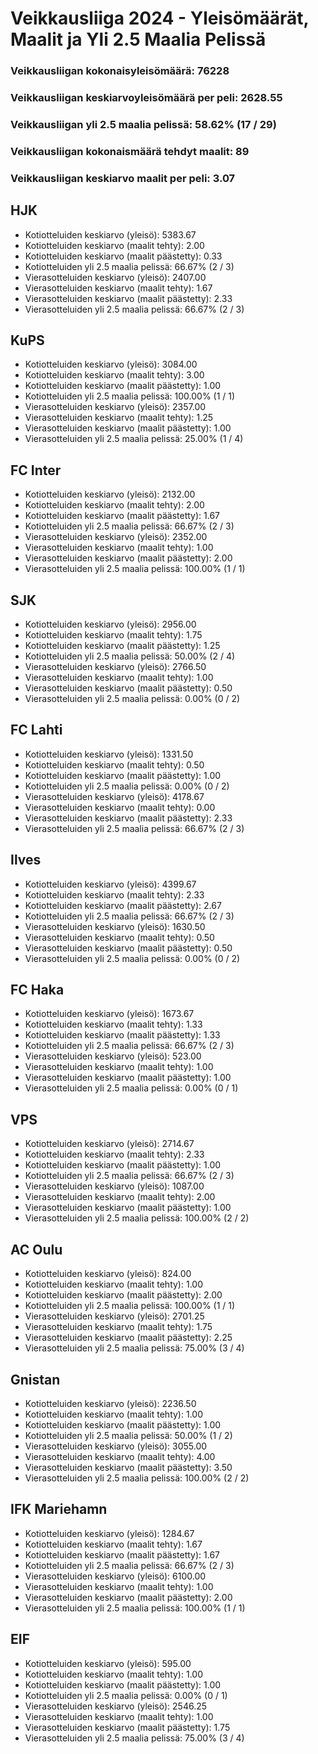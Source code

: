 # Veikkausliiga 2024 - Yleisömäärät, Maalit ja Yli 2.5 Maalia Pelissä

### Veikkausliigan kokonaisyleisömäärä: 76228
### Veikkausliigan keskiarvoyleisömäärä per peli: 2628.55
### Veikkausliigan yli 2.5 maalia pelissä: 58.62% (17 / 29)
### Veikkausliigan kokonaismäärä tehdyt maalit: 89
### Veikkausliigan keskiarvo maalit per peli: 3.07

## HJK
- Kotiotteluiden keskiarvo (yleisö): 5383.67
- Kotiotteluiden keskiarvo (maalit tehty): 2.00
- Kotiotteluiden keskiarvo (maalit päästetty): 0.33
- Kotiotteluiden yli 2.5 maalia pelissä: 66.67% (2 / 3)
- Vierasotteluiden keskiarvo (yleisö): 2407.00
- Vierasotteluiden keskiarvo (maalit tehty): 1.67
- Vierasotteluiden keskiarvo (maalit päästetty): 2.33
- Vierasotteluiden yli 2.5 maalia pelissä: 66.67% (2 / 3)

## KuPS
- Kotiotteluiden keskiarvo (yleisö): 3084.00
- Kotiotteluiden keskiarvo (maalit tehty): 3.00
- Kotiotteluiden keskiarvo (maalit päästetty): 1.00
- Kotiotteluiden yli 2.5 maalia pelissä: 100.00% (1 / 1)
- Vierasotteluiden keskiarvo (yleisö): 2357.00
- Vierasotteluiden keskiarvo (maalit tehty): 1.25
- Vierasotteluiden keskiarvo (maalit päästetty): 1.00
- Vierasotteluiden yli 2.5 maalia pelissä: 25.00% (1 / 4)

## FC Inter
- Kotiotteluiden keskiarvo (yleisö): 2132.00
- Kotiotteluiden keskiarvo (maalit tehty): 2.00
- Kotiotteluiden keskiarvo (maalit päästetty): 1.67
- Kotiotteluiden yli 2.5 maalia pelissä: 66.67% (2 / 3)
- Vierasotteluiden keskiarvo (yleisö): 2352.00
- Vierasotteluiden keskiarvo (maalit tehty): 1.00
- Vierasotteluiden keskiarvo (maalit päästetty): 2.00
- Vierasotteluiden yli 2.5 maalia pelissä: 100.00% (1 / 1)

## SJK
- Kotiotteluiden keskiarvo (yleisö): 2956.00
- Kotiotteluiden keskiarvo (maalit tehty): 1.75
- Kotiotteluiden keskiarvo (maalit päästetty): 1.25
- Kotiotteluiden yli 2.5 maalia pelissä: 50.00% (2 / 4)
- Vierasotteluiden keskiarvo (yleisö): 2766.50
- Vierasotteluiden keskiarvo (maalit tehty): 1.00
- Vierasotteluiden keskiarvo (maalit päästetty): 0.50
- Vierasotteluiden yli 2.5 maalia pelissä: 0.00% (0 / 2)

## FC Lahti
- Kotiotteluiden keskiarvo (yleisö): 1331.50
- Kotiotteluiden keskiarvo (maalit tehty): 0.50
- Kotiotteluiden keskiarvo (maalit päästetty): 1.00
- Kotiotteluiden yli 2.5 maalia pelissä: 0.00% (0 / 2)
- Vierasotteluiden keskiarvo (yleisö): 4178.67
- Vierasotteluiden keskiarvo (maalit tehty): 0.00
- Vierasotteluiden keskiarvo (maalit päästetty): 2.33
- Vierasotteluiden yli 2.5 maalia pelissä: 66.67% (2 / 3)

## Ilves
- Kotiotteluiden keskiarvo (yleisö): 4399.67
- Kotiotteluiden keskiarvo (maalit tehty): 2.33
- Kotiotteluiden keskiarvo (maalit päästetty): 2.67
- Kotiotteluiden yli 2.5 maalia pelissä: 66.67% (2 / 3)
- Vierasotteluiden keskiarvo (yleisö): 1630.50
- Vierasotteluiden keskiarvo (maalit tehty): 0.50
- Vierasotteluiden keskiarvo (maalit päästetty): 0.50
- Vierasotteluiden yli 2.5 maalia pelissä: 0.00% (0 / 2)

## FC Haka
- Kotiotteluiden keskiarvo (yleisö): 1673.67
- Kotiotteluiden keskiarvo (maalit tehty): 1.33
- Kotiotteluiden keskiarvo (maalit päästetty): 1.33
- Kotiotteluiden yli 2.5 maalia pelissä: 66.67% (2 / 3)
- Vierasotteluiden keskiarvo (yleisö): 523.00
- Vierasotteluiden keskiarvo (maalit tehty): 1.00
- Vierasotteluiden keskiarvo (maalit päästetty): 1.00
- Vierasotteluiden yli 2.5 maalia pelissä: 0.00% (0 / 1)

## VPS
- Kotiotteluiden keskiarvo (yleisö): 2714.67
- Kotiotteluiden keskiarvo (maalit tehty): 2.33
- Kotiotteluiden keskiarvo (maalit päästetty): 1.00
- Kotiotteluiden yli 2.5 maalia pelissä: 66.67% (2 / 3)
- Vierasotteluiden keskiarvo (yleisö): 1087.00
- Vierasotteluiden keskiarvo (maalit tehty): 2.00
- Vierasotteluiden keskiarvo (maalit päästetty): 1.00
- Vierasotteluiden yli 2.5 maalia pelissä: 100.00% (2 / 2)

## AC Oulu
- Kotiotteluiden keskiarvo (yleisö): 824.00
- Kotiotteluiden keskiarvo (maalit tehty): 1.00
- Kotiotteluiden keskiarvo (maalit päästetty): 2.00
- Kotiotteluiden yli 2.5 maalia pelissä: 100.00% (1 / 1)
- Vierasotteluiden keskiarvo (yleisö): 2701.25
- Vierasotteluiden keskiarvo (maalit tehty): 1.75
- Vierasotteluiden keskiarvo (maalit päästetty): 2.25
- Vierasotteluiden yli 2.5 maalia pelissä: 75.00% (3 / 4)

## Gnistan
- Kotiotteluiden keskiarvo (yleisö): 2236.50
- Kotiotteluiden keskiarvo (maalit tehty): 1.00
- Kotiotteluiden keskiarvo (maalit päästetty): 1.00
- Kotiotteluiden yli 2.5 maalia pelissä: 50.00% (1 / 2)
- Vierasotteluiden keskiarvo (yleisö): 3055.00
- Vierasotteluiden keskiarvo (maalit tehty): 4.00
- Vierasotteluiden keskiarvo (maalit päästetty): 3.50
- Vierasotteluiden yli 2.5 maalia pelissä: 100.00% (2 / 2)

## IFK Mariehamn
- Kotiotteluiden keskiarvo (yleisö): 1284.67
- Kotiotteluiden keskiarvo (maalit tehty): 1.67
- Kotiotteluiden keskiarvo (maalit päästetty): 1.67
- Kotiotteluiden yli 2.5 maalia pelissä: 66.67% (2 / 3)
- Vierasotteluiden keskiarvo (yleisö): 6100.00
- Vierasotteluiden keskiarvo (maalit tehty): 1.00
- Vierasotteluiden keskiarvo (maalit päästetty): 2.00
- Vierasotteluiden yli 2.5 maalia pelissä: 100.00% (1 / 1)

## EIF
- Kotiotteluiden keskiarvo (yleisö): 595.00
- Kotiotteluiden keskiarvo (maalit tehty): 1.00
- Kotiotteluiden keskiarvo (maalit päästetty): 1.00
- Kotiotteluiden yli 2.5 maalia pelissä: 0.00% (0 / 1)
- Vierasotteluiden keskiarvo (yleisö): 2546.25
- Vierasotteluiden keskiarvo (maalit tehty): 1.00
- Vierasotteluiden keskiarvo (maalit päästetty): 1.75
- Vierasotteluiden yli 2.5 maalia pelissä: 75.00% (3 / 4)

